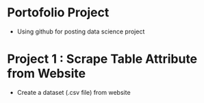# Portofolio Project
* Using github for posting data science project

# Project 1 : Scrape Table Attribute from Website
* Create a dataset (.csv file) from website
